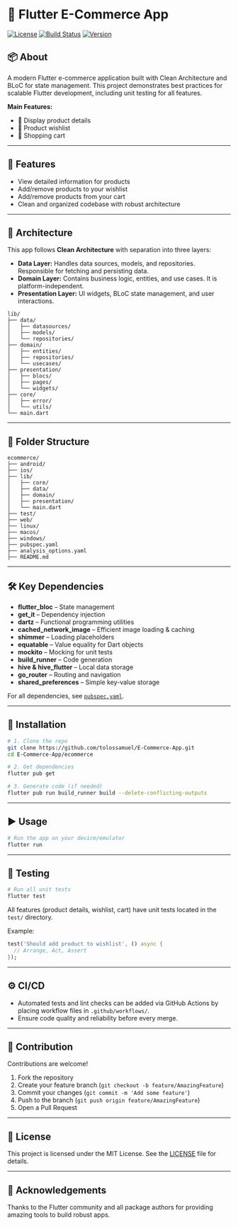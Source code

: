 # 🛒 Flutter E-Commerce App

[![License](https://img.shields.io/github/license/tolossamuel/E-Commerce-App?style=flat-square)](LICENSE)
[![Build Status](https://img.shields.io/badge/build-passing-brightgreen?style=flat-square)](#)
[![Version](https://img.shields.io/badge/version-1.0.0-blue?style=flat-square)](#)

## 📦 About

A modern Flutter e-commerce application built with Clean Architecture and BLoC for state management. This project demonstrates best practices for scalable Flutter development, including unit testing for all features. 

**Main Features:**
- 🧩 Display product details
- 💖 Product wishlist
- 🛒 Shopping cart

---

## 🎯 Features

- View detailed information for products
- Add/remove products to your wishlist
- Add/remove products from your cart
- Clean and organized codebase with robust architecture

---

## 🧠 Architecture

This app follows **Clean Architecture** with separation into three layers:

- **Data Layer:** Handles data sources, models, and repositories. Responsible for fetching and persisting data.
- **Domain Layer:** Contains business logic, entities, and use cases. It is platform-independent.
- **Presentation Layer:** UI widgets, BLoC state management, and user interactions.

```
lib/
├── data/
│   ├── datasources/
│   ├── models/
│   └── repositories/
├── domain/
│   ├── entities/
│   ├── repositories/
│   └── usecases/
├── presentation/
│   ├── blocs/
│   ├── pages/
│   └── widgets/
├── core/
│   ├── error/
│   └── utils/
└── main.dart
```

---

## 📂 Folder Structure

```
ecommerce/
├── android/
├── ios/
├── lib/
│   ├── core/
│   ├── data/
│   ├── domain/
│   ├── presentation/
│   └── main.dart
├── test/
├── web/
├── linux/
├── macos/
├── windows/
├── pubspec.yaml
├── analysis_options.yaml
├── README.md
```

---

## 🛠️ Key Dependencies

- **flutter_bloc** – State management
- **get_it** – Dependency injection
- **dartz** – Functional programming utilities
- **cached_network_image** – Efficient image loading & caching
- **shimmer** – Loading placeholders
- **equatable** – Value equality for Dart objects
- **mockito** – Mocking for unit tests
- **build_runner** – Code generation
- **hive & hive_flutter** – Local data storage
- **go_router** – Routing and navigation
- **shared_preferences** – Simple key-value storage

For all dependencies, see [`pubspec.yaml`](https://github.com/tolossamuel/E-Commerce-App/blob/main/ecommerce/pubspec.yaml).

---

## 🚀 Installation

```sh
# 1. Clone the repo
git clone https://github.com/tolossamuel/E-Commerce-App.git
cd E-Commerce-App/ecommerce

# 2. Get dependencies
flutter pub get

# 3. Generate code (if needed)
flutter pub run build_runner build --delete-conflicting-outputs
```

---

## ▶️ Usage

```sh
# Run the app on your device/emulator
flutter run
```

---

## 🧪 Testing

```sh
# Run all unit tests
flutter test
```

All features (product details, wishlist, cart) have unit tests located in the `test/` directory.

Example:
```dart
test('Should add product to wishlist', () async {
  // Arrange, Act, Assert
});
```

---

## ⚙️ CI/CD

- Automated tests and lint checks can be added via GitHub Actions by placing workflow files in `.github/workflows/`.
- Ensure code quality and reliability before every merge.

---

## 🤝 Contribution

Contributions are welcome!

1. Fork the repository
2. Create your feature branch (`git checkout -b feature/AmazingFeature`)
3. Commit your changes (`git commit -m 'Add some feature'`)
4. Push to the branch (`git push origin feature/AmazingFeature`)
5. Open a Pull Request

---

## 📄 License

This project is licensed under the MIT License. See the [LICENSE](LICENSE) file for details.

---

## 🙏 Acknowledgements

Thanks to the Flutter community and all package authors for providing amazing tools to build robust apps.
